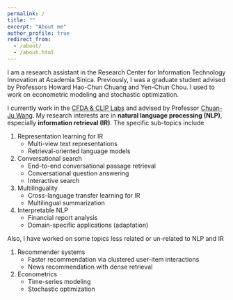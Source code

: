 ```yaml
---
permalink: /
title: ""
excerpt: "About me"
author_profile: true
redirect_from: 
  - /about/
  - /about.html
---
```

I am a research assistant in the Research Center for Information Technology Innovation at Academia Sinica. 
Previously, I was a graduate student advised by Professors Howard Hao-Chun Chuang and Yen-Chun Chou. I used to work on econometric modeling and stochastic optimization.

I currently work in the [CFDA & CLIP Labs](http://cfda.csie.org/) and advised by Professor [Chuan-Ju Wang](http://cfda.csie.org/~cjwang/).
My research interests are in **natural language processing (NLP)**, especially **information retrieval (IR)**. 
The specific sub-topics include

1. Representation learning for IR
    * Multi-view text representations 
    * Retrieval-oriented language models
2. Conversational search
    * End-to-end conversational passage retrieval
    * Conversational question answering
    * Interactive search 
3. Multilinguality
    * Cross-language transfer learning for IR
    * Multilingual summarization 
4. Interpretable NLP
    * Financial report analysis
    * Domain-specific applications (adaptation)

Also, I have worked on some topics less related or un-related to NLP and IR
1. Recommender systems
    * Faster recommendation via clustered user-item interactions
    * News recommendation with dense retrieval 
2. Econometrics
    * Time-series modeling
    * Stochastic optimization

